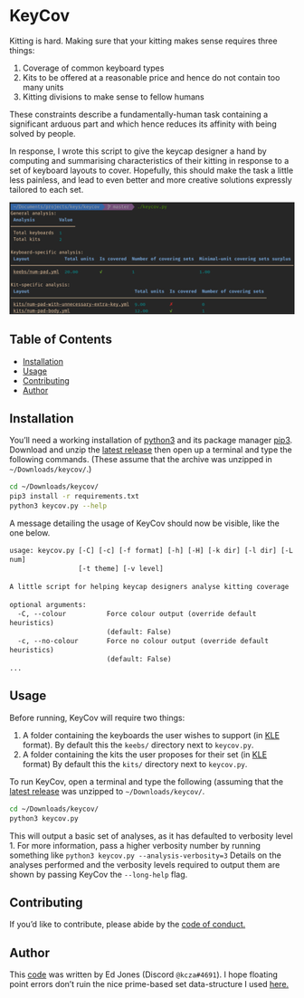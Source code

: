 # KeyCov

Kitting is hard.
Making sure that your kitting makes sense requires three things:

1. Coverage of common keyboard types
2. Kits to be offered at a reasonable price and hence do not contain too many units
3. Kitting divisions to make sense to fellow humans

These constraints describe a fundamentally-human task containing a significant arduous part and which hence reduces its affinity with being solved by people.

In response, I wrote this script to give the keycap designer a hand by computing and summarising characteristics of their kitting in response to a set of keyboard layouts to cover.
Hopefully, this should make the task a little less painless, and lead to even better and more creative solutions expressly tailored to each set.

![An example of keycov output](https://raw.githubusercontent.com/TheSignPainter98/keycov/master/img/keycov-example.png)

## Table of Contents


<!-- vim-markdown-toc GFM -->

* [Installation](#installation)
* [Usage](#usage)
* [Contributing](#contributing)
* [Author](#author)

<!-- vim-markdown-toc -->

## Installation

You’ll need a working installation of [python3][python3] and its package manager [pip3][pip3].
Download and unzip the [latest release][latest-release] then open up a terminal and type the following commands.
(These assume that the archive was unzipped in `~/Downloads/keycov/`.)

```bash
cd ~/Downloads/keycov/
pip3 install -r requirements.txt
python3 keycov.py --help
```

A message detailing the usage of KeyCov should now be visible, like the one below.

```
usage: keycov.py [-C] [-c] [-f format] [-h] [-H] [-k dir] [-l dir] [-L num]
                 [-t theme] [-v level]

A little script for helping keycap designers analyse kitting coverage

optional arguments:
  -C, --colour          Force colour output (override default heuristics)
                        (default: False)
  -c, --no-colour       Force no colour output (override default heuristics)
                        (default: False)
...
```

## Usage

Before running, KeyCov will require two things:

1. A folder containing the keyboards the user wishes to support (in [KLE][kle] format).
   By default this the `keebs/` directory next to `keycov.py`.
2. A folder containing the kits the user proposes for their set (in [KLE][kle] format)
   By default this the `kits/` directory next to `keycov.py`.

To run KeyCov, open a terminal and type the following (assuming that the [latest release][latest-release] was unzipped to `~/Downloads/keycov/`.

```bash
cd ~/Downloads/keycov/
python3 keycov.py
```

This will output a basic set of analyses, as it has defaulted to verbosity level 1.
For more information, pass a higher verbosity number by running something like `python3 keycov.py --analysis-verbosity=3`
Details on the analyses performed and the verbosity levels required to output them are shown by passing KeyCov the `--long-help` flag.

## Contributing

If you’d like to contribute, please abide by the [code of conduct.][code-of-conduct]

## Author

This [code][github] was written by Ed Jones (Discord `@kcza#4691`).
I hope floating point errors don’t ruin the nice prime-based set data-structure I used [here.][prime-sets]

[code-of-conduct]: https://github.com/TheSignPainter98/adjust-keys/blob/master/.github/CODE_OF_CONDUCT.md
[github]: http://www.github.com/TheSignPainter98/keycov
[kle]: http://www.keyboard-layout-editor.com "Keyboard layout editor"
[latest-release]: https://github.com/TheSignPainter98/keycov/releases/latest
[pip3]: https://pip.pypa.io/en/stable/
[prime-sets]: https://github.com/TheSignPainter98/keycov/blob/master/src/coverage_analyser.py#L8
[python3]: https://www.python.org
